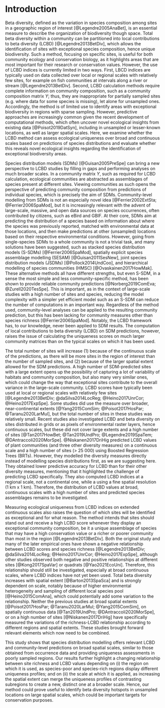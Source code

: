 # Introduction

Beta diversity, defined as the variation in species composition among sites in a
geographic region of interest [@Legendre2005AnaBet], is an essential measure to
describe the organization of biodiversity though space. Total beta diversity
within a community can be partitioned into local contributions to beta diversity
(LCBD) [@Legendre2013BetDiv], which allows the identification of sites with
exceptional species composition, hence unique biodiversity. Such a method,
focusing on specific sites, is useful for both community ecology and
conservation biology, as it highlights areas that are most important for their
research or conservation values. However, the use of LCBD indices is currently
limited in two ways. First, LBCD indices are typically used on data collected
over local or regional scales with relatively few sites, for example on fish
communities at intervals along a river or stream [@Legendre2013BetDiv]. Second,
LCBD calculation methods require complete information on community composition,
such as a community composition matrix $Y$; thus, they are inappropriate for
partially sampled sites (e.g. where data for some species is missing), let alone
for unsampled ones. Accordingly, the method is of limited use to identify areas
with exceptional biodiversity in regions with sparse sampling. However,
predictive approaches are increasingly common given the recent development of
computational methods, which often uncover novel ecological insights from
existing data [@Poisot2019DatSyn], including in unsampled or lesser-known
locations, as well as larger spatial scales. Here, we examine whether the LCBD
method can assess ecological uniqueness over broad and continuous scales based
on predictions of species distributions and evaluate whether this reveals novel
ecological insights regarding the identification of exceptional biodiversity
areas.

Species distribution models (SDMs) [@Guisan2005PreSpe] can bring a new
perspective to LCBD studies by filling in gaps and performing analyses on much
broader scales.  In a community matrix $Y$, such as required for LCBD
calculation, ecological communities are abstracted as assemblages of species
present at different sites. Viewing communities as such opens the perspective of
predicting community composition from predictions of individual species, which
is precisely the aim of SDMs. Community-level modelling from SDMs is not an
especially novel idea [@Ferrier2002ExtSta; @Ferrier2006SpaMod], but it is
increasingly relevant with the advent of large-scale, massive, and open data
sources on species occurrences, often contributed by citizens, such as eBird and
GBIF. At their core, SDMs aim at predicting the distribution of a species based
on information about where the species was previously reported, matched with
environmental data at those locations, and then make predictions at other
(unsampled) locations based on their respective environmental conditions.
However, going from single-species SDMs to a whole community is not a trivial
task, and many solutions have been suggested, such as stacked species
distribution models (S-SDMs) [@Ferrier2006SpaMod], spatially explicit species
assemblage modelling (SESAM) [@Guisan2011SesNew], joint species distribution
models (JSDMs) [@Pollock2014UndCoo], and hierarchical modelling of species
communities (HMSC) [@Ovaskainen2017HowMak]. These alternative methods all have
different strengths, but even S-SDM, in a sense the most simple and less
community-specific method, has been shown to provide reliable community
predictions [@Norberg2019ComEva; @Zurell2020TesSpe]. This is important, as in
the context of large-scale studies with a high number of sites and species,
reducing the model complexity with a simpler yet efficient model such as an
S-SDM can reduce the number of computations in an important way. Regardless of
the method used, community-level analyses can be applied to the resulting
community prediction, but this has been lacking for community measures other
than species richness [@Ferrier2006SpaMod]. Notably, the LCBD framework has, to
our knowledge, never been applied to SDM results. The computation of local
contributions to beta diversity (LCBD) on SDM predictions, however, raises the
issue of calculating the uniqueness scores on much larger community matrices
than on the typical scales on which it has been used. 

The total number of sites will increase (1) because of the continuous scale of
the predictions, as there will be more sites in the region of interest than the
number of sampled sites, and (2)  because of the larger spatial extent allowed
for the SDM predictions. A high number of SDM-predicted sites with a large
extent opens up the possibility of capturing a lot of variability of habitats­
and community composition, but also many very similar ones, which could change
the way that exceptional sites contribute to the overall variance in the
large-scale community. LCBD scores have typically been used at local or regional
scales with relatively few sites [@Legendre2013BetDiv; @daSilva2014LocReg;
@Heino2017UnrCor; @Heino2017ExpSpe]. Some studies did use the measure over
broader, near-continental extents [@Yang2015ComSim; @Poisot2017HosPar;
@Taranu2020LarMul], but the total number of sites in these studies was
relatively small. Recent studies also investigated LCBD and beta diversity on
sites distributed in grids or as pixels of environmental raster layers, hence
continuous scales, but these did not cover large extents and a high number of
sites [@Tan2017HowBet; @Tan2019UndPro; @Legendre2019SpaTem;
@DAntraccoli2020MorSpe]. @Niskanen2017DriHig predicted LCBD values of plant
communities (and three other diversity measures) on a continuous scale and a
high number of sites (> 25 000) using Boosted Regression Trees (BRTs). However,
they modelled the diversity measures directly instead of modelling species
distributions first, as we are suggesting here. They obtained lower predictive
accuracy for LCBD than for their other diversity measures, mentioning that it
highlighted the challenge of predicting LCBD specifically. They also computed
LCBD indices at a regional scale, not a continental one, while a using a fine
spatial resolution (1 km x 1 km). Therefore, the distribution of LCBD values at
broad, continuous scales with a high number of sites and predicted species
assemblages remains to be investigated.

Measuring ecological uniqueness from LCBD indices on extended continuous scales
also raises the question of which sites will be identified as exceptional and
for what reason. The method intends that sites should stand out and receive a
high LCBD score whenever they display an exceptional community composition, be
it a unique assemblage of species that may have a high conservation value or a
richer or poorer community than most in the region [@Legendre2013BetDiv]. Both
the original study and many of the later empirical ones have shown a negative
relationship between LCBD scores and species richness [@Legendre2013BetDiv;
@daSilva2014LocReg; @Heino2017UnrCor; @Heino2017ExpSpe], although other studies
observed both negative and positive relationships at different sites
[@Kong2017SpaVar] or quadrats [@Yao2021EcoUni]. Therefore, this relationship
should still be investigated, especially at broad continuous scales, where LCBD
indices have not yet been used. Total beta diversity increases with spatial
extent [@Barton2013SpaSca] and is strongly dependent on scale, notably because
of higher environmental heterogeneity and sampling of different local species
pool [@Heino2015ComAna], which could potentially add some variation to the
relationship. Neither the previous studies at broad spatial extents
[@Poisot2017HosPar; @Taranu2020LarMul; @Yang2015ComSim], on spatially continuous
data [@Tan2019UndPro; @DAntraccoli2020MorSpe], or on a high number of sites
[@Niskanen2017DriHig] have specifically measured the variations of the
richness-LCBD relationship according to different regions and spatial extents.
These studies brought forward relevant elements which now need to be combined.

This study shows that species distribution modelling offers relevant LCBD and
community-level predictions on broad spatial scales, similar to those obtained
from occurrence data and providing uniqueness assessments in poorly sampled
regions. Our results further highlight a changing relationship between site
richness and LCBD values depending on (i) the region on which it is used, as
species-poor and species-rich regions display different uniqueness profiles; and
on (ii) the scale at which it is applied, as increasing the spatial extent can
merge the uniqueness profiles of contrasting subregions to create a new,
distinct one at a broader scale. Hence, our method could prove useful to
identify beta diversity hotspots in unsampled locations on large spatial scales,
which could be important targets for conservation purposes.